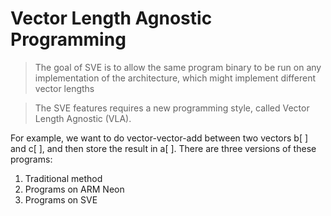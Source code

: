 # Vector Length Agnostic Programming

> The goal of SVE is to allow the same program binary to be run on any implementation of the architecture, which might implement different vector lengths

> The SVE features requires a new programming style, called Vector Length Agnostic \(VLA\).

For example, we want to do vector-vector-add between two vectors b\[ \] and c\[ \], and then store the result in a\[ \]. There are three versions of these programs:

1. Traditional method
2. Programs on ARM Neon
3. Programs on SVE



